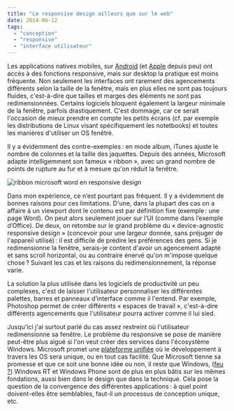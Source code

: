 ```yaml
---
title: "Le responsive design ailleurs que sur le web"
date: 2014-06-12
tags:
  - "conception"
  - "responsive"
  - "interface utilisateur"
---
```


Les applications natives mobiles, sur [Android](https://developer.android.com/training/multiscreen/index.html) (et [Apple](http://alistapart.com/blog/post/apple-and-responsive-design) depuis peu) ont accès à des fonctions responsive, mais sur desktop la pratique est moins fréquente. Non seulement les interfaces ont rarement des agencements différents selon la taille de la fenêtre, mais en plus elles ne sont pas toujours fluides, c'est-à-dire que tailles et marges des éléments ne sont pas redimensionnées. Certains logiciels bloquent également la largeur minimale de la fenêtre, parfois drastiquement. C'est dommage, car ce serait l'occasion de mieux prendre en compte les petits écrans (cf. par exemple les distributions de Linux visant spécifiquement les notetbooks) et toutes les manières d'utiliser un OS fenêtré.

Il y a évidemment des contre-exemples : en mode album, iTunes ajuste le nombre de colonnes et la taille des jaquettes. Depuis des années, Microsoft adapte intelligemment son fameux « ribbon », avec un grand nombre de points de rupture au fur et à mesure qu'on réduit la fenêtre.

![ribbon microsoft word en responsive design ](/img/2016-10-30_16h32_25.png)

Dans mon expérience, ce n’est pourtant pas fréquent. Il y a évidemment de bonnes raisons pour ces limitations. D'une, dans la plupart des cas on a affaire à un viewport dont le contenu est par définition fixe (exemple : une page Word). On peut alors seulement jouer sur l’UI (comme dans l’exemple d’Office). De deux, on retombe sur le grand problème du « device-agnostic responsive design » (concevoir pour une largeur donnée, sans préjuger de l'appareil utilisé) : il est difficile de prédire les préférences des gens. Si je redimensionne la fenêtre, serais-je content d'avoir un agencement adapté et sans scroll horizontal, ou au contraire énervé qu'on m'impose quelque chose ? Suivant les cas et les raisons du redimensionnement, la réponse varie.

La solution la plus utilisée dans les logiciels de productivité un peu complexes, c'est de laisser l'utilisateur personnaliser les différentes palettes, barres et panneaux d’interface comme il l'entend. Par exemple, Photoshop permet de créer différents « espaces de travail », c'est-à-dire différents agencements que l'utilisateur pourra activer comme il lui sied.

Jusqu'ici j'ai surtout parlé du cas assez restreint où l'utilisateur redimensionne sa fenêtre. Le problème du responsive se pose de manière peut-être plus aiguë si l'on veut créer des services dans l'écosystème Windows. Microsoft promet une [plateforme unifiée](http://readwrite.com/2014/04/03/microsoft-universal-windows-app-store-developers-unified-code-base) où le développement à travers les OS sera unique, ou en tout cas facilité. Que Microsoft tienne sa promesse et que ce soit une bonne idée ou non, il reste que Windows, ([feu ?](http://arstechnica.com/information-technology/2013/12/why-microsoft-needs-three-or-more-operating-systems/)) Windows RT et Windows Phone sont de plus en plus bâtis sur les mêmes fondations, aussi bien dans le design que dans la technique. Cela pose la question de la convergence des différentes applications : à quel point doivent-elles être semblables, faut-il un processus de conception unique, etc.

